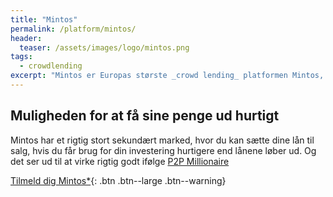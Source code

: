 ```yaml
---
title: "Mintos"
permalink: /platform/mintos/
header:
  teaser: /assets/images/logo/mintos.png
tags:
  - crowdlending
excerpt: "Mintos er Europas største _crowd lending_ platformen Mintos, som er en markedsplads for rigtig mange låneudbydere."
---
```


## Muligheden for at få sine penge ud hurtigt

Mintos har et rigtig stort sekundært marked, hvor du kan sætte dine lån til salg, hvis du får brug for din investering hurtigere end lånene løber ud. Og det ser ud til at virke rigtig godt ifølge [P2P Millionaire](https://p2p-millionaire.com/how-liquid-is-the-mintos-secondary-market-our-e1m-p2p-lending-early-exit-test/)

[Tilmeld dig Mintos*](/go/mintos/){: .btn .btn--large .btn--warning}
